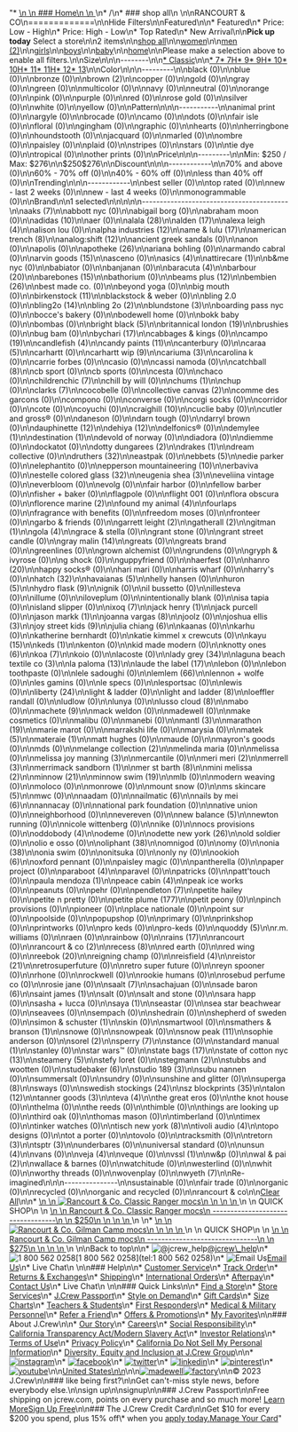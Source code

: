"*   [\n    \n    ### Home\n    \n    ](/)\n*   /\n*   ### shop all\n    \n\nRANCOURT & CO\n=============\n\nHide Filters\n\nFeatured\n\n*   Featured\n*   Price: Low - High\n*   Price: High - Low\n*   Top Rated\n*   New Arrival\n\n**Pick up today** Select a store\n\n2 items\n\n[shop all](/all/?crawl=no)\n\n[women](/all/womens?crawl=no)\n\n[men (2)](/all/mens?crawl=no)\n\n[girls](/all/girls?crawl=no)\n\n[boys](/all/boys?crawl=no)\n\n[baby](/all/baby?crawl=no)\n\n[home](/all/home?crawl=no)\n\nPlease make a selection above to enable all filters.\n\nSize\n\n\n--------\n\n[*   Classic](/all/?brand=RANCOURT%20%26%20CO&crawl=no&fit=Classic)\n\n[*   7](/all/?brand=RANCOURT%20%26%20CO&crawl=no&size=7%20MEDIUM)[*   7H](/all/?brand=RANCOURT%20%26%20CO&crawl=no&size=7H%20MEDIUM)[*   9](/all/?brand=RANCOURT%20%26%20CO&crawl=no&size=9%20MEDIUM)[*   9H](/all/?brand=RANCOURT%20%26%20CO&crawl=no&size=9H%20MEDIUM)[*   10](/all/?brand=RANCOURT%20%26%20CO&crawl=no&size=10%20MEDIUM)[*   10H](/all/?brand=RANCOURT%20%26%20CO&crawl=no&size=10H%20MEDIUM)[*   11](/all/?brand=RANCOURT%20%26%20CO&crawl=no&size=11%20MEDIUM)[*   11H](/all/?brand=RANCOURT%20%26%20CO&crawl=no&size=11H%20MEDIUM)[*   12](/all/?brand=RANCOURT%20%26%20CO&crawl=no&size=12%20MEDIUM)[*   13](/all/?brand=RANCOURT%20%26%20CO&crawl=no&size=13%20MEDIUM)\n\nColor\n\n\n---------\n\nblack (0)\n\nblue (0)\n\nbronze (0)\n\n[](/all/?brand=RANCOURT%20%26%20CO&crawl=no&l_color=root-brown)brown (2)\n\ncopper (0)\n\ngold (0)\n\ngray (0)\n\ngreen (0)\n\nmulticolor (0)\n\nnavy (0)\n\nneutral (0)\n\norange (0)\n\npink (0)\n\npurple (0)\n\nred (0)\n\nrose gold (0)\n\nsilver (0)\n\nwhite (0)\n\nyellow (0)\n\nPattern\n\n\n-----------\n\nanimal print (0)\n\nargyle (0)\n\nbrocade (0)\n\ncamo (0)\n\ndots (0)\n\nfair isle (0)\n\nfloral (0)\n\ngingham (0)\n\ngraphic (0)\n\nhearts (0)\n\nherringbone (0)\n\nhoundstooth (0)\n\njacquard (0)\n\nmarled (0)\n\nombre (0)\n\npaisley (0)\n\nplaid (0)\n\nstripes (0)\n\nstars (0)\n\ntie dye (0)\n\ntropical (0)\n\nother prints (0)\n\nPrice\n\n\n---------\n\nMin: $250 / Max: $276\n\n$250$276\n\nDiscount\n\n\n------------\n\n70% and above (0)\n\n60% - 70% off (0)\n\n40% - 60% off (0)\n\nless than 40% off (0)\n\nTrending\n\n\n------------\n\nbest seller (0)\n\ntop rated (0)\n\nnew - last 2 weeks (0)\n\nnew - last 4 weeks (0)\n\nmonogrammable (0)\n\nBrand\n\n1 selected[](/all/?crawl=no)\n\n\n\n\n-----------------------------------------\n\n[](/all/?brand=AAKS,RANCOURT%20%26%20CO&crawl=no)aaks (7)\n\nabbott nyc (0)\n\nabigail borg (0)\n\nabraham moon (0)\n\n[](/all/?brand=ADIDAS,RANCOURT%20%26%20CO&crawl=no)adidas (10)\n\naer (0)\n\n[](/all/?brand=ALALA,RANCOURT%20%26%20CO&crawl=no)alala (28)\n\n[](/all/?brand=ALDEN,RANCOURT%20%26%20CO&crawl=no)alden (17)\n\n[](/all/?brand=ALEXA%20LEIGH,RANCOURT%20%26%20CO&crawl=no)alexa leigh (4)\n\nalison lou (0)\n\n[](/all/?brand=ALPHA%20INDUSTRIES,RANCOURT%20%26%20CO&crawl=no)alpha industries (12)\n\n[](/all/?brand=AME%20%26%20LULU,RANCOURT%20%26%20CO&crawl=no)ame & lulu (17)\n\n[](/all/?brand=AMERICAN%20TRENCH,RANCOURT%20%26%20CO&crawl=no)american trench (8)\n\n[](/all/?brand=ANALOG%3ASHIFT,RANCOURT%20%26%20CO&crawl=no)analog:shift (12)\n\nancient greek sandals (0)\n\nanon (0)\n\napolis (0)\n\n[](/all/?brand=APOTHEKE,RANCOURT%20%26%20CO&crawl=no)apotheke (26)\n\nariana bohling (0)\n\narmando cabral (0)\n\n[](/all/?brand=ARVIN%20GOODS,RANCOURT%20%26%20CO&crawl=no)arvin goods (15)\n\nasceno (0)\n\n[](/all/?brand=ASICS,RANCOURT%20%26%20CO&crawl=no)asics (4)\n\n[](/all/?brand=ATTIRECARE,RANCOURT%20%26%20CO&crawl=no)attirecare (1)\n\nb&me nyc (0)\n\nbabiator (0)\n\nbanjanan (0)\n\n[](/all/?brand=BARACUTA,RANCOURT%20%26%20CO&crawl=no)baracuta (4)\n\n[](/all/?brand=BARBOUR,RANCOURT%20%26%20CO&crawl=no)barbour (20)\n\n[](/all/?brand=BAREBONES,RANCOURT%20%26%20CO&crawl=no)barebones (15)\n\nbathorium (0)\n\n[](/all/?brand=BEAMS%20PLUS,RANCOURT%20%26%20CO&crawl=no)beams plus (12)\n\n[](/all/?brand=BEMBIEN,RANCOURT%20%26%20CO&crawl=no)bembien (26)\n\nbest made co. (0)\n\nbeyond yoga (0)\n\nbig mouth (0)\n\n[](/all/?brand=Birkenstock,RANCOURT%20%26%20CO&crawl=no)birkenstock (11)\n\nblackstock & weber (0)\n\nbling 2.0 (0)\n\n[](/all/?brand=BLING2O,RANCOURT%20%26%20CO&crawl=no)bling2o (14)\n\n[](/all/?brand=BLING%202o,RANCOURT%20%26%20CO&crawl=no)bling 2o (2)\n\n[](/all/?brand=BLUNDSTONE,RANCOURT%20%26%20CO&crawl=no)blundstone (3)\n\nboarding pass nyc (0)\n\nbocce's bakery (0)\n\nbodewell home (0)\n\nbokk baby (0)\n\nbombas (0)\n\n[](/all/?brand=BRIGHT%20BLACK,RANCOURT%20%26%20CO&crawl=no)bright black (5)\n\n[](/all/?brand=BRITANNICAL%20LONDON,RANCOURT%20%26%20CO&crawl=no)britannical london (19)\n\nbrushies (0)\n\nbug bam (0)\n\n[](/all/?brand=BYCHARI,RANCOURT%20%26%20CO&crawl=no)bychari (17)\n\ncabbages & kings (0)\n\n[](/all/?brand=CAMPO,RANCOURT%20%26%20CO&crawl=no)campo (19)\n\n[](/all/?brand=CANDLEFISH,RANCOURT%20%26%20CO&crawl=no)candlefish (4)\n\n[](/all/?brand=CANDY%20PAINTS,RANCOURT%20%26%20CO&crawl=no)candy paints (11)\n\ncanterbury (0)\n\n[](/all/?brand=CARAA,RANCOURT%20%26%20CO&crawl=no)caraa (5)\n\ncarhartt (0)\n\n[](/all/?brand=CARHARTT%20WIP,RANCOURT%20%26%20CO&crawl=no)carhartt wip (9)\n\n[](/all/?brand=CARIUMA,RANCOURT%20%26%20CO&crawl=no)cariuma (3)\n\ncarolina k (0)\n\ncarrie forbes (0)\n\ncasio (0)\n\ncassi namoda (0)\n\n[](/all/?brand=CATCHBALL,RANCOURT%20%26%20CO&crawl=no)catchball (8)\n\ncb sport (0)\n\ncb sports (0)\n\ncesta (0)\n\nchaco (0)\n\n[](/all/?brand=CHILDRENCHIC,RANCOURT%20%26%20CO&crawl=no)childrenchic (7)\n\nchill by will (0)\n\n[](/all/?brand=CHUMS,RANCOURT%20%26%20CO&crawl=no)chums (1)\n\nchup (0)\n\n[](/all/?brand=CLARKS,RANCOURT%20%26%20CO&crawl=no)clarks (7)\n\ncocobelle (0)\n\n[](/all/?brand=COLLECTIVE%20CANVAS,RANCOURT%20%26%20CO&crawl=no)collective canvas (2)\n\ncomme des garcons (0)\n\ncompono (0)\n\nconverse (0)\n\ncorgi socks (0)\n\ncorridor (0)\n\ncote (0)\n\ncoyuchi (0)\n\n[](/all/?brand=CRAIGHILL,RANCOURT%20%26%20CO&crawl=no)craighill (10)\n\ncuclie baby (0)\n\ncutler and gross® (0)\n\ndaneson (0)\n\ndarn tough (0)\n\ndarryl brown (0)\n\n[](/all/?brand=DAUPHINETTE,RANCOURT%20%26%20CO&crawl=no)dauphinette (12)\n\n[](/all/?brand=DEHIYA,RANCOURT%20%26%20CO&crawl=no)dehiya (12)\n\ndelfonics® (0)\n\n[](/all/?brand=DEMYLEE,RANCOURT%20%26%20CO&crawl=no)demylee (1)\n\n[](/all/?brand=DESTINATION,RANCOURT%20%26%20CO&crawl=no)destination (1)\n\ndevold of norway (0)\n\ndiadora (0)\n\ndiemme (0)\n\ndockatot (0)\n\n[](/all/?brand=DOTTY%20DUNGAREES,RANCOURT%20%26%20CO&crawl=no)dotty dungarees (2)\n\n[](/all/?brand=DRAKES,RANCOURT%20%26%20CO&crawl=no)drakes (1)\n\ndream collective (0)\n\n[](/all/?brand=DRUTHERS,RANCOURT%20%26%20CO&crawl=no)druthers (32)\n\neastpak (0)\n\n[](/all/?brand=EBBETS,RANCOURT%20%26%20CO&crawl=no)ebbets (5)\n\nedie parker (0)\n\nelephantito (0)\n\n[](/all/?brand=EPPERSON%20MOUNTAINEERING,RANCOURT%20%26%20CO&crawl=no)epperson mountaineering (10)\n\nerbaviva (0)\n\n[](/all/?brand=ESTELLE%20COLORED%20GLASS,RANCOURT%20%26%20CO&crawl=no)estelle colored glass (32)\n\n[](/all/?brand=EUGENIA%20SHEA,RANCOURT%20%26%20CO&crawl=no)eugenia shea (3)\n\neveliina vintage (0)\n\neverbloom (0)\n\nevolg (0)\n\nfair harbor (0)\n\nfellow barber (0)\n\nfisher + baker (0)\n\nflagpole (0)\n\nflight 001 (0)\n\nflora obscura (0)\n\n[](/all/?brand=FLORENCE%20MARINE,RANCOURT%20%26%20CO&crawl=no)florence marine (2)\n\n[](/all/?brand=FOUND%20MY%20ANIMAL,RANCOURT%20%26%20CO&crawl=no)found my animal (4)\n\nfourlaps (0)\n\nfragrance with benefits (0)\n\nfreedom moses (0)\n\nfronteer (0)\n\ngarbo & friends (0)\n\n[](/all/?brand=GARRETT%20LEIGHT,RANCOURT%20%26%20CO&crawl=no)garrett leight (2)\n\n[](/all/?brand=GATHERALL,RANCOURT%20%26%20CO&crawl=no)gatherall (2)\n\n[](/all/?brand=GITMAN,RANCOURT%20%26%20CO&crawl=no)gitman (1)\n\n[](/all/?brand=GOLA,RANCOURT%20%26%20CO&crawl=no)gola (4)\n\ngrace & stella (0)\n\ngrant stone (0)\n\ngrant street candle (0)\n\n[](/all/?brand=GRAY%20MALIN,RANCOURT%20%26%20CO&crawl=no)gray malin (14)\n\ngreats (0)\n\ngreats brand (0)\n\ngreenlines (0)\n\ngrown alchemist (0)\n\ngrundens (0)\n\ngryph & ivyrose (0)\n\ng shock (0)\n\nguppyfriend (0)\n\nhaerfest (0)\n\n[](/all/?brand=HANRO,RANCOURT%20%26%20CO&crawl=no)hanro (20)\n\nhappy socks® (0)\n\nhari mari (0)\n\nharris wharf (0)\n\nharry's (0)\n\n[](/all/?brand=HATCH,RANCOURT%20%26%20CO&crawl=no)hatch (32)\n\n[](/all/?brand=HAVAIANAS,RANCOURT%20%26%20CO&crawl=no)havaianas (5)\n\nhelly hansen (0)\n\n[](/all/?brand=HURON,RANCOURT%20%26%20CO&crawl=no)huron (5)\n\n[](/all/?brand=HYDRO%20FLASK,RANCOURT%20%26%20CO&crawl=no)hydro flask (9)\n\nignik (0)\n\nil bussetto (0)\n\nillesteva (0)\n\nillume (0)\n\niloveplum (0)\n\nintentionally blank (0)\n\nisa tapia (0)\n\nisland slipper (0)\n\n[](/all/?brand=IXOQ,RANCOURT%20%26%20CO&crawl=no)ixoq (7)\n\n[](/all/?brand=JACK%20HENRY,RANCOURT%20%26%20CO&crawl=no)jack henry (1)\n\njack purcell (0)\n\n[](/all/?brand=JASON%20MARKK,RANCOURT%20%26%20CO&crawl=no)jason markk (1)\n\n[](/all/?brand=JOANNA%20VARGAS,RANCOURT%20%26%20CO&crawl=no)joanna vargas (8)\n\njoolz (0)\n\n[](/all/?brand=JOSHUA%20ELLIS,RANCOURT%20%26%20CO&crawl=no)joshua ellis (3)\n\n[](/all/?brand=JOY%20STREET%20KIDS,RANCOURT%20%26%20CO&crawl=no)joy street kids (9)\n\n[](/all/?brand=Julia%20Chiang,RANCOURT%20%26%20CO&crawl=no)julia chiang (6)\n\nkaanas (0)\n\nkarhu (0)\n\nkatherine bernhardt (0)\n\nkatie kimmel x crewcuts (0)\n\n[](/all/?brand=KAYU,RANCOURT%20%26%20CO&crawl=no)kayu (15)\n\n[](/all/?brand=KEDS,RANCOURT%20%26%20CO&crawl=no)keds (1)\n\nkenton (0)\n\nkid made modern (0)\n\n[](/all/?brand=KNOTTY%20ONES,RANCOURT%20%26%20CO&crawl=no)knotty ones (6)\n\n[](/all/?brand=KOA,RANCOURT%20%26%20CO&crawl=no)koa (7)\n\nkoio (0)\n\nlacoste (0)\n\n[](/all/?brand=LADY%20GREY,RANCOURT%20%26%20CO&crawl=no)lady grey (34)\n\n[](/all/?brand=LAGUNA%20BEACH%20TEXTILE%20CO,RANCOURT%20%26%20CO&crawl=no)laguna beach textile co (3)\n\n[](/all/?brand=LA%20PALOMA,RANCOURT%20%26%20CO&crawl=no)la paloma (13)\n\n[](/all/?brand=LAUDE%20THE%20LABEL,RANCOURT%20%26%20CO&crawl=no)laude the label (17)\n\nlebon (0)\n\nlebon toothpaste (0)\n\nlele sadoughi (0)\n\n[](/all/?brand=LEMLEM,RANCOURT%20%26%20CO&crawl=no)lemlem (66)\n\nlennon + wolfe (0)\n\nles gamins (0)\n\nle specs (0)\n\nlesportsac (0)\n\nlewis (0)\n\n[](/all/?brand=LIBERTY,RANCOURT%20%26%20CO&crawl=no)liberty (24)\n\nlight & ladder (0)\n\n[](/all/?brand=LIGHT%20AND%20LADDER,RANCOURT%20%26%20CO&crawl=no)light and ladder (8)\n\nloeffler randall (0)\n\nludlow (0)\n\nlunya (0)\n\n[](/all/?brand=LUSSO%20CLOUD,RANCOURT%20%26%20CO&crawl=no)lusso cloud (8)\n\nmabo (0)\n\n[](/all/?brand=MACHETE,RANCOURT%20%26%20CO&crawl=no)machete (9)\n\nmack weldon (0)\n\nmadewell (0)\n\nmake cosmetics (0)\n\nmalibu (0)\n\nmanebi (0)\n\n[](/all/?brand=MANTL,RANCOURT%20%26%20CO&crawl=no)mantl (3)\n\n[](/all/?brand=MARATHON,RANCOURT%20%26%20CO&crawl=no)marathon (19)\n\nmarie marot (0)\n\nmarrakshi life (0)\n\nmarysia (0)\n\n[](/all/?brand=MATEK,RANCOURT%20%26%20CO&crawl=no)matek (5)\n\n[](/all/?brand=MATERAIE,RANCOURT%20%26%20CO&crawl=no)materaie (1)\n\nmatt hughes (0)\n\nmaude (0)\n\nmayron's goods (0)\n\nmds (0)\n\n[](/all/?brand=MELANGE%20COLLECTION,RANCOURT%20%26%20CO&crawl=no)melange collection (2)\n\nmelinda maria (0)\n\nmelissa (0)\n\n[](/all/?brand=MELISSA%20JOY%20MANNING,RANCOURT%20%26%20CO&crawl=no)melissa joy manning (3)\n\nmercantile (0)\n\n[](/all/?brand=MERI%20MERI,RANCOURT%20%26%20CO&crawl=no)meri meri (2)\n\n[](/all/?brand=MERRELL,RANCOURT%20%26%20CO&crawl=no)merrell (3)\n\n[](/all/?brand=MERRIMACK%20SANDBORN,RANCOURT%20%26%20CO&crawl=no)merrimack sandborn (1)\n\n[](/all/?brand=MER%20ST%20BARTH,RANCOURT%20%26%20CO&crawl=no)mer st barth (8)\n\n[](/all/?brand=MINI%20MELISSA,RANCOURT%20%26%20CO&crawl=no)mini melissa (2)\n\n[](/all/?brand=MINNOW,RANCOURT%20%26%20CO&crawl=no)minnow (21)\n\n[](/all/?brand=MINNOW%20SWIM,RANCOURT%20%26%20CO&crawl=no)minnow swim (19)\n\nmlb (0)\n\nmodern weaving (0)\n\nmoloco (0)\n\nmonrowe (0)\n\nmount snow (0)\n\n[](/all/?brand=MS%20SKINCARE,RANCOURT%20%26%20CO&crawl=no)ms skincare (5)\n\nmwc (0)\n\nnaadam (0)\n\n[](/all/?brand=NAILMATIC,RANCOURT%20%26%20CO&crawl=no)nailmatic (6)\n\n[](/all/?brand=NAILS%20BY%20MEI,RANCOURT%20%26%20CO&crawl=no)nails by mei (6)\n\nnannacay (0)\n\nnational park foundation (0)\n\nnative union (0)\n\nneighborhood (0)\n\nnevereven (0)\n\n[](/all/?brand=New%20Balance,RANCOURT%20%26%20CO&crawl=no)new balance (5)\n\nnewton running (0)\n\nnicole wittenberg (0)\n\nnike (0)\n\nnocs provisions (0)\n\n[](/all/?brand=ODDOBODY,RANCOURT%20%26%20CO&crawl=no)oddobody (4)\n\nodeme (0)\n\n[](/all/?brand=ODETTE%20NEW%20YORK,RANCOURT%20%26%20CO&crawl=no)odette new york (26)\n\nold soldier (0)\n\nolio e osso (0)\n\n[](/all/?brand=OLIPHANT,RANCOURT%20%26%20CO&crawl=no)oliphant (38)\n\nomnigod (0)\n\nomy (0)\n\n[](/all/?brand=ONIA,RANCOURT%20%26%20CO&crawl=no)onia (38)\n\nonia swim (0)\n\nonitsuka (0)\n\nonly ny (0)\n\n[](/all/?brand=OOKIOH,RANCOURT%20%26%20CO&crawl=no)ookioh (6)\n\noxford pennant (0)\n\npaisley magic (0)\n\npantherella (0)\n\npaper project (0)\n\n[](/all/?brand=PARABOOT,RANCOURT%20%26%20CO&crawl=no)paraboot (4)\n\nparavel (0)\n\npatricks (0)\n\npatt'touch (0)\n\n[](/all/?brand=PAULA%20MENDOZA,RANCOURT%20%26%20CO&crawl=no)paula mendoza (1)\n\n[](/all/?brand=PEACE%20CABIN,RANCOURT%20%26%20CO&crawl=no)peace cabin (4)\n\npeak ice works (0)\n\npeanuts (0)\n\npehr (0)\n\n[](/all/?brand=PENDLETON,RANCOURT%20%26%20CO&crawl=no)pendleton (7)\n\npetite hailey (0)\n\npetite n pretty (0)\n\n[](/all/?brand=PETITE%20PLUME,RANCOURT%20%26%20CO&crawl=no)petite plume (177)\n\npetit peony (0)\n\npinch provisions (0)\n\npioneer (0)\n\nplace nationale (0)\n\npoint sur (0)\n\npoolside (0)\n\npopupshop (0)\n\nprimary (0)\n\nprinkshop (0)\n\nprintworks (0)\n\npro keds (0)\n\npro-keds (0)\n\n[](/all/?brand=QUODDY,RANCOURT%20%26%20CO&crawl=no)quoddy (5)\n\nr.m. williams (0)\n\nraen (0)\n\nrainbow (0)\n\n[](/all/?brand=RAINS,RANCOURT%20%26%20CO&crawl=no)rains (17)\n\nrancourt (0)\n\n[](/all/?crawl=no)rancourt & co (2)\n\n[](/all/?brand=RANCOURT%20%26%20CO,RECESS&crawl=no)recess (8)\n\nred earth (0)\n\nred wing (0)\n\n[](/all/?brand=RANCOURT%20%26%20CO,REEBOK&crawl=no)reebok (20)\n\nreigning champ (0)\n\n[](/all/?brand=RANCOURT%20%26%20CO,REISFIELD&crawl=no)reisfield (4)\n\n[](/all/?brand=RANCOURT%20%26%20CO,REISTOR&crawl=no)reistor (21)\n\nretrosuperfuture (0)\n\nretro super future (0)\n\nreyn spooner (0)\n\nrhone (0)\n\nrockwell (0)\n\nrookie humans (0)\n\nrosebud perfume co (0)\n\nrosie jane (0)\n\n[](/all/?brand=RANCOURT%20%26%20CO,SAALT&crawl=no)saalt (7)\n\nsachajuan (0)\n\n[](/all/?brand=RANCOURT%20%26%20CO,SADE%20BARON&crawl=no)sade baron (6)\n\n[](/all/?brand=RANCOURT%20%26%20CO,SAINT%20JAMES&crawl=no)saint james (1)\n\nsalt (0)\n\nsalt and stone (0)\n\nsara happ (0)\n\nsasha + lucca (0)\n\n[](/all/?brand=RANCOURT%20%26%20CO,SAYA&crawl=no)saya (1)\n\nseastar (0)\n\nsea star beachwear (0)\n\nseavees (0)\n\nsempach (0)\n\nshedrain (0)\n\nshepherd of sweden (0)\n\n[](/all/?brand=RANCOURT%20%26%20CO,SIMON%20%26%20SCHUSTER&crawl=no)simon & schuster (1)\n\nskin (0)\n\nsmartwool (0)\n\n[](/all/?brand=RANCOURT%20%26%20CO,SMATHERS%20%26%20BRANSON&crawl=no)smathers & branson (1)\n\nsnowe (0)\n\nsnowpeak (0)\n\n[](/all/?brand=RANCOURT%20%26%20CO,SNOW%20PEAK&crawl=no)snow peak (11)\n\nsophie anderson (0)\n\n[](/all/?brand=RANCOURT%20%26%20CO,SOREL&crawl=no)sorel (2)\n\n[](/all/?brand=RANCOURT%20%26%20CO,SPERRY&crawl=no)sperry (7)\n\nstance (0)\n\n[](/all/?brand=RANCOURT%20%26%20CO,STANDARD%20MANUAL&crawl=no)standard manual (1)\n\nstanley (0)\n\nstar wars™ (0)\n\n[](/all/?brand=RANCOURT%20%26%20CO,STATE%20BAGS&crawl=no)state bags (17)\n\n[](/all/?brand=RANCOURT%20%26%20CO,STATE%20OF%20COTTON%20NYC&crawl=no)state of cotton nyc (13)\n\n[](/all/?brand=RANCOURT%20%26%20CO,STEAMERY&crawl=no)steamery (5)\n\nstefy loret (0)\n\n[](/all/?brand=RANCOURT%20%26%20CO,STEGMANN&crawl=no)stegmann (2)\n\nstubbs and wootten (0)\n\n[](/all/?brand=RANCOURT%20%26%20CO,STUDEBAKER&crawl=no)studebaker (6)\n\n[](/all/?brand=RANCOURT%20%26%20CO,STUDIO%20189&crawl=no)studio 189 (3)\n\nsubu nannen (0)\n\nsummersalt (0)\n\nsundry (0)\n\nsunshine and glitter (0)\n\n[](/all/?brand=RANCOURT%20%26%20CO,SUPERGA&crawl=no)superga (8)\n\nsways (0)\n\n[](/all/?brand=RANCOURT%20%26%20CO,SWEDISH%20STOCKINGS&crawl=no)swedish stockings (24)\n\n[](/all/?brand=RANCOURT%20%26%20CO,SZ%20BLOCKPRINTS&crawl=no)sz blockprints (35)\n\n[](/all/?brand=RANCOURT%20%26%20CO,TALON&crawl=no)talon (12)\n\n[](/all/?brand=RANCOURT%20%26%20CO,TANNER%20GOODS&crawl=no)tanner goods (3)\n\n[](/all/?brand=RANCOURT%20%26%20CO,TEVA&crawl=no)teva (4)\n\nthe great eros (0)\n\nthe knot house (0)\n\nthelma (0)\n\nthe reeds (0)\n\nthimble (0)\n\nthings are looking up (0)\n\nthird oak (0)\n\nthomas mason (0)\n\ntimberland (0)\n\ntimex (0)\n\ntinker watches (0)\n\n[](/all/?brand=RANCOURT%20%26%20CO,TISCH%20NEW%20YORK&crawl=no)tisch new york (8)\n\n[](/all/?brand=RANCOURT%20%26%20CO,TIVOLI%20AUDIO&crawl=no)tivoli audio (4)\n\ntopo designs (0)\n\ntot a porter (0)\n\ntovolo (0)\n\ntracksmith (0)\n\n[](/all/?brand=RANCOURT%20%26%20CO,TRETORN&crawl=no)tretorn (3)\n\n[](/all/?brand=RANCOURT%20%26%20CO,TSPTR&crawl=no)tsptr (3)\n\nunderbares (0)\n\nuniversal standard (0)\n\n[](/all/?brand=RANCOURT%20%26%20CO,UNSUN&crawl=no)unsun (4)\n\nvans (0)\n\n[](/all/?brand=RANCOURT%20%26%20CO,VEJA&crawl=no)veja (4)\n\nveque (0)\n\n[](/all/?brand=RANCOURT%20%26%20CO,VSSL&crawl=no)vssl (1)\n\nw&p (0)\n\n[](/all/?brand=RANCOURT%20%26%20CO,WAL%20%26%20PAI&crawl=no)wal & pai (2)\n\nwallace & barnes (0)\n\nwatchitude (0)\n\nwesterlind (0)\n\nwhit (0)\n\nworthy threads (0)\n\nwovenplay (0)\n\n[](/all/?brand=RANCOURT%20%26%20CO,WYETH&crawl=no)wyeth (7)\n\nRe-imagined\n\n\n---------------\n\nsustainable (0)\n\nfair trade (0)\n\norganic (0)\n\nrecycled (0)\n\norganic and recycled (0)\n\nrancourt & co[](/all/?crawl=no)\n\n[Clear All](/all/?crawl=no)\n\n*   [\n    \n    ![ Rancourt &amp; Co. Classic Ranger mocs](https://www.jcrew.com/s7-img-facade/BB201_EE0971?hei=640&crop=0,0,512,0)\n    \n    \n    \n    ](/p/mens/categories/shoes/rancourt-amp-co-classic-ranger-mocs/BB201?display=standard&fit=Classic&color_name=carolina-brown&colorProductCode=BB201)\n    \n    QUICK SHOP\n    \n    [\n    \n    Rancourt & Co. Classic Ranger mocs\n    ----------------------------------\n    \n    $250\n    \n    \n    \n    ](/p/mens/categories/shoes/rancourt-amp-co-classic-ranger-mocs/BB201?display=standard&fit=Classic&color_name=carolina-brown&colorProductCode=BB201)\n    \n*   [\n    \n    ![ Rancourt &amp; Co. Gilman Camp mocs](https://www.jcrew.com/s7-img-facade/BB295_EE0971?hei=640&crop=0,0,512,0)\n    \n    \n    \n    ](/p/mens/categories/shoes/rancourt-amp-co-gilman-camp-mocs/BB295?display=standard&fit=Classic&color_name=carolina-brown&colorProductCode=BB295)\n    \n    QUICK SHOP\n    \n    [\n    \n    Rancourt & Co. Gilman Camp mocs\n    -------------------------------\n    \n    $275\n    \n    \n    \n    ](/p/mens/categories/shoes/rancourt-amp-co-gilman-camp-mocs/BB295?display=standard&fit=Classic&color_name=carolina-brown&colorProductCode=BB295)\n    \n\nBack to top\n\n*   ![@jcrew_help](/next-static/images/sidecar-modules/footer/twitter-2.svg)[@jcrew\\_help](https://twitter.com/jcrew_help)\n*   ![1 800 562 0258](/next-static/images/sidecar-modules/footer/phone-2.svg)[1 800 562 0258](tel:1 800 562 0258)\n*   ![Email Us](/next-static/images/sidecar-modules/footer/email.svg)[Email Us](mailto:help@jcrew.com)\n*   Live Chat\n    \n\n### Help\n\n*   [Customer Service](/help/customer-service)\n*   [Track Order](/help/order-status)\n*   [Returns & Exchanges](/help/returns-exchanges)\n*   [Shipping](/help/shipping-handling)\n*   [International Orders](/help/international-orders)\n*   [Afterpay](/afterpay-faq)\n*   [Contact Us](/help/contact-us)\n*   Live Chat\n    \n\n### Quick Links\n\n*   [Find a Store](https://stores.jcrew.com/search)\n*   [Store Services](/s/store-services)\n*   [J.Crew Passport](/s/rewards)\n*   [Style on Demand](/s/style-on-demand)\n*   [Gift Cards](/help/gift-card)\n*   [Size Charts](/r/size-charts)\n*   [Teachers & Students](/s/teacher-student-discount)\n*   [First Responders](/s/military-medical-first-responder-discount)\n*   [Medical & Military Personnel](/s/military-medical-first-responder-discount)\n*   [Refer a Friend](/share)\n*   [Offers & Promotions](/best-deals)\n*   [My Favorites](/favorites)\n\n### About J.Crew\n\n*   [Our Story](/s/aboutus)\n*   [Careers](https://jobs.jcrew.com)\n*   [Social Responsibility](/s/corporate-responsibility)\n*   [California Transparency Act/Modern Slavery Act](/s/CSR-california-transparency-act)\n*   [Investor Relations](https://investors.jcrew.com)\n*   [Terms of Use](/help/terms-of-use)\n*   [Privacy Policy](/help/privacy-policy)\n*   [California Do Not Sell My Personal Information](https://jcrew.clarip.com/dsr/create?brand=jcrew&type=3)\n*   [Diversity, Equity and Inclusion at J.Crew Group](/s/diversity-equity-inclusion)\n\n*   [![instagram](/next-static/images/sidecar-modules/footer/instagram-2.svg)](http://instagram.com/jcrew)\n*   [![facebook](/next-static/images/sidecar-modules/footer/facebook-2.svg)](https://www.facebook.com/jcrew)\n*   [![twitter](/next-static/images/sidecar-modules/footer/twitter-2.svg)](https://twitter.com/jcrew)\n*   [![linkedin](/next-static/images/sidecar-modules/footer/linkedin.svg)](https://www.linkedin.com/company/j-crew)\n*   [![pinterest](/next-static/images/sidecar-modules/footer/pinterest-2.svg)](http://pinterest.com/jcrew/)\n*   [![youtube](/next-static/images/sidecar-modules/footer/youtube-2.svg)](http://www.youtube.com/user/jcrewinsider)\n\n[United States\n\n](/r/context-chooser)\n\n[![madewell](/next-static/images/sidecar-modules/footer/madewell.svg)](https://www.madewell.com)[![factory](/next-static/images/sidecar-modules/navigation/jcrew-factory-logo-black.svg)](https://factory.jcrew.com)\n\n© 2023 J.Crew\n\n### like being first?\n\nGet can't-miss style news, before everybody else.\n\nsign up\n\nsignup\n\n### J.Crew Passport\n\nFree shipping on jcrew.com, points on every purchase and so much more! [Learn More](/s/rewards)[Sign Up Free](/?register=true)\n\n### The J.Crew Credit Card\n\nGet $10 for every $200 you spend, plus 15% off\\* when you [apply today.](/s/credit-card)[Manage Your Card](https://d.comenity.net/jcrew/)"